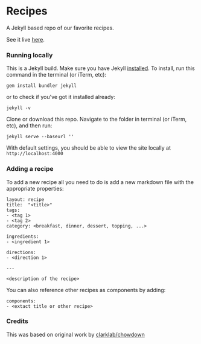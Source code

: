 # Recipes

A Jekyll based repo of our favorite recipes.

See it live [here](https://apulverizer.github.io/recipes).

### Running locally

This is a Jekyll build. Make sure you have Jekyll [installed](https://jekyllrb.com/). To install, run this command in the terminal (or iTerm, etc):

```gem install bundler jekyll```

or to check if you've got it installed already:

```jekyll -v```

Clone or download this repo. Navigate to the folder in terminal (or iTerm, etc), and then run:

```jekyll serve --baseurl ''```

With default settings, you should be able to view the site locally at `http://localhost:4000`

### Adding a recipe

To add a new recipe all you need to do is add a new markdown file with the appropriate properties:

```
layout: recipe
title:  "<title>"
tags: 
- <tag 1>
- <tag 2>
category: <breakfast, dinner, dessert, topping, ...>

ingredients:
- <ingredient 1>

directions:
- <direction 1>

---

<description of the recipe>
```

You can also reference other recipes as components by adding:

```
components:
- <extact title or other recipe>
```

### Credits

This was based on original work by [clarklab/chowdown](https://github.com/clarklab/chowdown)